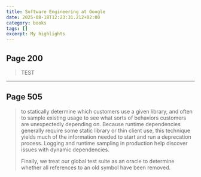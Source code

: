```yaml
---
title: Software Engineering at Google
date: 2025-08-18T12:23:31.212+02:00
category: books
tags: []
excerpt: My highlights
---
```


## Page 200

> TEST


----
## Page 505

> to statically determine which customers use a given library, and often to sample existing usage to see what sorts of behaviors customers are unexpectedly depending on. Because runtime dependencies generally require some static library or thin client use, this technique yields much of the information needed to start and run a deprecation process. Logging and runtime sampling in production help discover issues with dynamic dependencies.
>
>Finally, we treat our global test suite as an oracle to determine whether all references to an old symbol have been removed.

